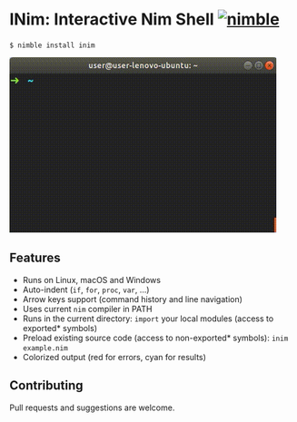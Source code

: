 # INim: Interactive Nim Shell [![nimble](https://raw.githubusercontent.com/yglukhov/nimble-tag/master/nimble.png)](https://github.com/yglukhov/nimble-tag)

`$ nimble install inim`

![alt text](https://github.com/AndreiRegiani/INim/blob/master/readme.gif?raw=true)

## Features
* Runs on Linux, macOS and Windows
* Auto-indent (`if`, `for`, `proc`, `var`, ...)
* Arrow keys support (command history and line navigation)
* Uses current `nim` compiler in PATH
* Runs in the current directory: `import` your local modules (access to exported* symbols)
* Preload existing source code (access to non-exported* symbols): `inim example.nim`
* Colorized output (red for errors, cyan for results)

## Contributing
Pull requests and suggestions are welcome.
